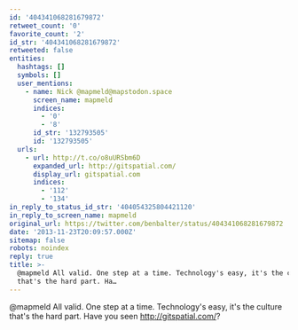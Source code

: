 ```yaml
---
id: '404341068281679872'
retweet_count: '0'
favorite_count: '2'
id_str: '404341068281679872'
retweeted: false
entities:
  hashtags: []
  symbols: []
  user_mentions:
    - name: Nick @mapmeld@mapstodon.space
      screen_name: mapmeld
      indices:
        - '0'
        - '8'
      id_str: '132793505'
      id: '132793505'
  urls:
    - url: http://t.co/o8uURSbm6D
      expanded_url: http://gitspatial.com/
      display_url: gitspatial.com
      indices:
        - '112'
        - '134'
in_reply_to_status_id_str: '404054325804421120'
in_reply_to_screen_name: mapmeld
original_url: https://twitter.com/benbalter/status/404341068281679872
date: '2013-11-23T20:09:57.000Z'
sitemap: false
robots: noindex
reply: true
title: >-
  @mapmeld All valid. One step at a time. Technology's easy, it's the culture
  that's the hard part. Ha…
---
```


@mapmeld All valid. One step at a time. Technology's easy, it's the culture that's the hard part. Have you seen http://gitspatial.com/?